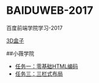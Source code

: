 # BAIDUWEB-2017
百度前端学院学习-2017

[3D盒子](https://chengehi.github.io/BAIDUWEB-2017/3D-box.html)

##小薇学院
* [任务一：零基础HTML编码](https://chengehi.github.io/BAIDUWEB-2017/xiaowei/task_1_1_1/任务一：零基础HTML编码.html)
* [任务三：三栏式布局](https://chengehi.github.io/BAIDUWEB-2017/xiaowei/task_1_3_1.html)

